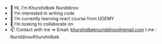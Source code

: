 - 👋 Hi, I’m Khurshidbek Nuriddinov
- 👀 I’m interested in writing code
- 🌱 I’m currently learning react course from UDEMY
- 💞️ I’m looking to collaborate on 
- 📫 Contact with me => Email: khurshidbeknuriddinov@gmail.com
                        t.me : NuriddinovKhurshidbek
 
